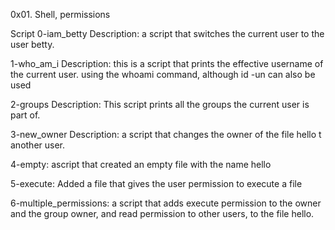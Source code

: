 0x01. Shell, permissions

Script
0-iam_betty
Description: a script that switches the current user to the user betty.

1-who_am_i
Description: this is a script that prints the effective username of the current user.
using the whoami command, although id -un can also be used

2-groups
Description: This script prints all the groups the current user is part of.

3-new_owner
Description: a script that changes the owner of the file hello t another user.

4-empty: ascript that created an empty file with the name hello

5-execute: Added a file that gives the user permission to execute a file

6-multiple_permissions: a script that adds execute permission to the owner and the group owner, and read permission to other users, to the file hello.
